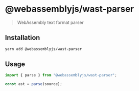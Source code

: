# @webassemblyjs/wast-parser

> WebAssembly text format parser

## Installation

```sh
yarn add @webassemblyjs/wast-parser
```

## Usage

```js
import { parse } from "@webassemblyjs/wast-parser";

const ast = parse(source);
```

